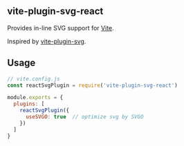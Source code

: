 ## vite-plugin-svg-react
Provides in-line SVG support for [Vite](https://github.com/vitejs/vite).

Inspired by [vite-plugin-svg](https://github.com/visualfanatic/vite-plugin-svg).
## Usage
```js
// vite.config.js
const reactSvgPlugin = require('vite-plugin-svg-react')

module.exports = {
  plugins: [
    reactSvgPlugin({
      useSVGO: true  // optimize svg by SVGO
    })
  ]
}
```